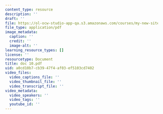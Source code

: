 ```yaml
---
content_type: resource
description: ''
draft: ''
file: https://ol-ocw-studio-app-qa.s3.amazonaws.com/courses/my-new-site/doc-10.pdf
file_type: application/pdf
image_metadata:
  caption: ''
  credit: ''
  image-alt: ''
learning_resource_types: []
license: ''
resourcetype: Document
title: doc 10.pdf
uid: a0cd10b7-cb39-47f4-af03-ef5103cd7402
video_files:
  video_captions_file: ''
  video_thumbnail_file: ''
  video_transcript_file: ''
video_metadata:
  video_speakers: ''
  video_tags: ''
  youtube_id: ''
---
```


